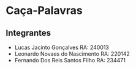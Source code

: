 # Caça-Palavras

## Integrantes
* Lucas Jacinto Gonçalves     RA: 240013
* Leonardo Novaes do Nascimento     RA: 220142
* Fernando Dos Reis Santos Filho                    RA: 234471
